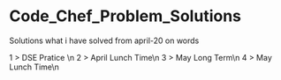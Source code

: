 # Code_Chef_Problem_Solutions
Solutions what i have solved from april-20 on words
 
 
 1 >  DSE Pratice \n
 2 >  April Lunch Time\n
 3 >  May Long Term\n
 4 >  May Lunch Time\n

